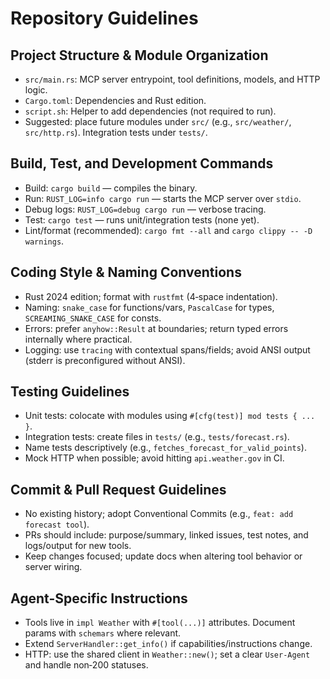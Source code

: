 # Repository Guidelines

## Project Structure & Module Organization
- `src/main.rs`: MCP server entrypoint, tool definitions, models, and HTTP logic.
- `Cargo.toml`: Dependencies and Rust edition.
- `script.sh`: Helper to add dependencies (not required to run).
- Suggested: place future modules under `src/` (e.g., `src/weather/`, `src/http.rs`). Integration tests under `tests/`.

## Build, Test, and Development Commands
- Build: `cargo build` — compiles the binary.
- Run: `RUST_LOG=info cargo run` — starts the MCP server over `stdio`.
- Debug logs: `RUST_LOG=debug cargo run` — verbose tracing.
- Test: `cargo test` — runs unit/integration tests (none yet).
- Lint/format (recommended): `cargo fmt --all` and `cargo clippy -- -D warnings`.

## Coding Style & Naming Conventions
- Rust 2024 edition; format with `rustfmt` (4‑space indentation).
- Naming: `snake_case` for functions/vars, `PascalCase` for types, `SCREAMING_SNAKE_CASE` for consts.
- Errors: prefer `anyhow::Result` at boundaries; return typed errors internally where practical.
- Logging: use `tracing` with contextual spans/fields; avoid ANSI output (stderr is preconfigured without ANSI).

## Testing Guidelines
- Unit tests: colocate with modules using `#[cfg(test)] mod tests { ... }`.
- Integration tests: create files in `tests/` (e.g., `tests/forecast.rs`).
- Name tests descriptively (e.g., `fetches_forecast_for_valid_points`).
- Mock HTTP when possible; avoid hitting `api.weather.gov` in CI.

## Commit & Pull Request Guidelines
- No existing history; adopt Conventional Commits (e.g., `feat: add forecast tool`).
- PRs should include: purpose/summary, linked issues, test notes, and logs/output for new tools.
- Keep changes focused; update docs when altering tool behavior or server wiring.

## Agent-Specific Instructions
- Tools live in `impl Weather` with `#[tool(...)]` attributes. Document params with `schemars` where relevant.
- Extend `ServerHandler::get_info()` if capabilities/instructions change.
- HTTP: use the shared client in `Weather::new()`; set a clear `User-Agent` and handle non‑200 statuses.
